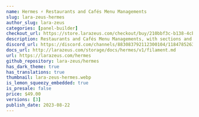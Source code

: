 ```yaml
---
name: Hermes ⚡️ Restaurants and Cafés Menu Managements
slug: lara-zeus-hermes
author_slug: lara-zeus
categories: [panel-builder]
checkout_url: https://store.larazeus.com/checkout/buy/210bbf3c-b138-4cbc-ad59-f9366cb64770?embed=1&logo=0
description: Restaurants and Cafés Menu Managements, with sections and prices
discord_url: https://discord.com/channels/883083792112300104/1184785263155748895
docs_url: http://larazeus.com/storage/docs/hermes/v1/filament.md
url: https://larazeus.com/hermes
github_repository: lara-zeus/hermes
has_dark_theme: true
has_translations: true
thumbnail: lara-zeus-hermes.webp
is_lemon_squeezy_embedded: true
is_presale: false
price: $49.00
versions: [3]
publish_date: 2023-08-22
---
```


